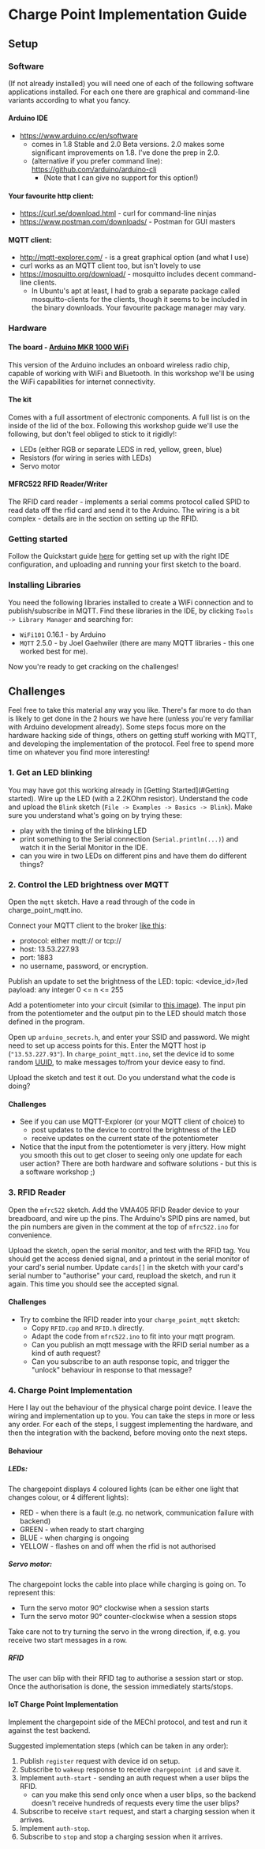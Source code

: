 
# Charge Point Implementation Guide #

## Setup ##

### Software ###

(If not already installed) you will need one of each of the following software applications installed. For each one 
there are graphical and command-line variants according to what you fancy.

#### Arduino IDE ####
- https://www.arduino.cc/en/software
  - comes in 1.8 Stable and 2.0 Beta versions. 2.0 makes some significant improvements on 1.8. I've done the prep in 2.0.
  - (alternative if you prefer command line): https://github.com/arduino/arduino-cli 
    - (Note that I can give no support for this option!)

#### Your favourite http client: ####
- https://curl.se/download.html - curl for command-line ninjas
- https://www.postman.com/downloads/ - Postman for GUI masters
  
#### MQTT client: ####
- http://mqtt-explorer.com/ - is a great graphical option (and what I use)
- curl works as an MQTT client too, but isn't lovely to use
- https://mosquitto.org/download/ - mosquitto includes decent command-line clients. 
  - In Ubuntu's apt at least, I had to grab a separate package called mosquitto-clients for the clients, though it seems
    to be included in the binary downloads. Your favourite package manager may vary.
    
### Hardware ###

#### The board - [Arduino MKR 1000 WiFi](https://store.arduino.cc/arduino-mkr1000-wifi) ####

This version of the Arduino includes an onboard wireless radio chip, capable of working with WiFi and Bluetooth. In this
workshop we'll be using the WiFi capabilities for internet connectivity.

#### The kit ####

Comes with a full assortment of electronic components. A full list is on the inside of the lid of the box. Following 
this workshop guide we'll use the following, but don't feel obliged to stick to it rigidly!: 

- LEDs (either RGB or separate LEDS in red, yellow, green, blue)
- Resistors (for wiring in series with LEDs)
- Servo motor 

#### MFRC522 RFID Reader/Writer ####

The RFID card reader - implements a serial comms protocol called SPID to read data off the rfid card and send it to the 
Arduino. The wiring is a bit complex - details are in the section on setting up the RFID.

### Getting started ###

Follow the Quickstart guide [here](https://www.arduino.cc/en/Guide/MKR1000) for getting set up with the right IDE configuration, 
and uploading and running your first sketch to the board.

### Installing Libraries ### 

You need the following libraries installed to create a WiFi connection and to publish/subscribe in MQTT. Find these 
libraries in the IDE, by clicking `Tools -> Library Manager` and searching for:

- `WiFi101` 0.16.1 - by Arduino
- `MQTT` 2.5.0 - by Joel Gaehwiler (there are many MQTT libraries - this one worked best for me).

Now you're ready to get cracking on the challenges! 

## Challenges ##

Feel free to take this material any way you like. There's far more to do than is likely to get done in the 2 hours we 
have here (unless you're very familiar with Arduino development already). Some steps focus more on the hardware hacking 
side of things, others on getting stuff working with MQTT, and developing the implementation of the protocol. Feel free 
to spend more time on whatever you find more interesting!

### 1. Get an LED blinking ###

You may have got this working already in [Getting Started](#Getting started). Wire up the LED (with a 2.2KOhm resistor).
Understand the code and upload the `Blink` sketch (`File -> Examples -> Basics -> Blink`). Make sure you understand 
what's going on by trying these:

- play with the timing of the blinking LED
- print something to the Serial connection (`Serial.println(...)`) and watch it in the Serial Monitor in the IDE.
- can you wire in two LEDs on different pins and have them do different things?

### 2. Control the LED brightness over MQTT ###

Open the `mqtt` sketch. Have a read through of the code in charge_point_mqtt.ino. 

Connect your MQTT client to the broker [like this](iot-mqtt-broker-settings.png):
- protocol:   either mqtt:// or tcp://
- host:       13.53.227.93
- port:       1883
- no username, password, or encryption.
    
Publish an update to set the brightness of the LED:
  topic: <device_id>/led
  payload: any integer 0 <= n <= 255
    
Add a potentiometer into your circuit (similar to [this image](https://hackster.imgix.net/uploads/attachments/1144704/experimental_schematic_diagram_rWMevA8n2K.jpg)).
The input pin from the potentiometer and the output pin to the LED should match those defined in the program.

Open up `arduino_secrets.h`, and enter your SSID and password. We might need to set up access points for this. Enter the 
MQTT host ip (`"13.53.227.93"`). In `charge_point_mqtt.ino`, set the device id to some random [UUID](https://www.uuidgenerator.net), to 
make messages to/from your device easy to find. 

Upload the sketch and test it out. Do you understand what the code is doing?

#### Challenges ####

- See if you can use MQTT-Explorer (or your MQTT client of choice) to 
  - post updates to the device to control the brightness of the LED
  - receive updates on the current state of the potentiometer
- Notice that the input from the potentiometer is very jittery. How might you smooth this out to get closer to seeing 
only one update for each user action? There are both hardware and software solutions - but this is a software workshop ;)
  
### 3. RFID Reader ###

Open the `mfrc522` sketch. Add the VMA405 RFID Reader device to your breadboard, and wire up the pins. The Arduino's 
SPID pins are named, but the pin numbers are given in the comment at the top of `mfrc522.ino` for convenience.

Upload the sketch, open the serial monitor, and test with the RFID tag. You should get the access denied signal, and a 
printout in the serial monitor of your card's serial number. Update `cards[]` in the sketch with your card's serial 
number to "authorise" your card, reupload the sketch, and run it again. This time you should see the accepted signal. 

#### Challenges ####

- Try to combine the RFID reader into your `charge_point_mqtt` sketch:
  - Copy `RFID.cpp` and `RFID.h` directly. 
  - Adapt the code from `mfrc522.ino` to fit into your mqtt program.
  - Can you publish an mqtt message with the RFID serial number as a kind of auth request?
  - Can you subscribe to an auth response topic, and trigger the "unlock" behaviour in response to that message?
  
### 4. Charge Point Implementation ###

Here I lay out the behaviour of the physical charge point device. I leave the wiring and implementation up to you. 
You can take the steps in more or less any order. For each of the steps, I suggest implementing the hardware,
and then the integration with the backend, before moving onto the next steps.

#### Behaviour ####

##### LEDs: #####

The chargepoint displays 4 coloured lights (can be either one light that changes colour, or 4 different lights):
  - RED - when there is a fault (e.g. no network, communication failure with backend)
  - GREEN - when ready to start charging
  - BLUE - when charging is ongoing
  - YELLOW - flashes on and off when the rfid is not authorised

##### Servo motor: #####

The chargepoint locks the cable into place while charging is going on. To represent this:

- Turn the servo motor 90° clockwise when a session starts
- Turn the servo motor 90° counter-clockwise when a session stops

Take care not to try turning the servo in the wrong direction, if, e.g. you receive two start messages in a row.

##### RFID #####

The user can blip with their RFID tag to authorise a session start or stop. Once the authorisation is done, the session 
immediately starts/stops.

#### IoT Charge Point Implementation ####

Implement the chargepoint side of the MEChI protocol, and test and run it against the test backend.

Suggested implementation steps (which can be taken in any order):

1. Publish `register` request with device id on setup.
2. Subscribe to `wakeup` response to receive `chargepoint id` and save it.
3. Implement `auth-start` - sending an auth request when a user blips the RFID.
   - can you make this send only once when a user blips, so the backend doesn't receive hundreds of requests every time 
  the user blips?
4. Subscribe to receive `start` request, and start a charging session when it arrives.
5. Implement `auth-stop`.
6. Subscribe to `stop` and stop a charging session when it arrives. 
